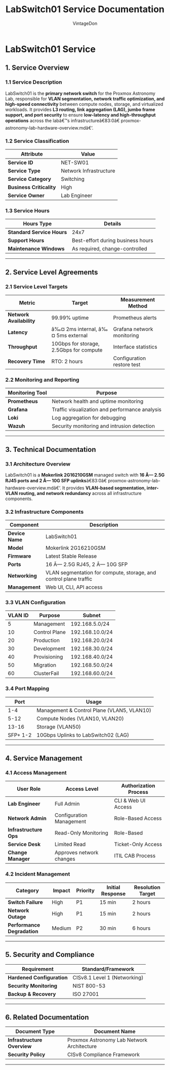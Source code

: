 ﻿---
title: "LabSwitch01 Service Documentation"
description: "Comprehensive ITIL-aligned documentation of LabSwitch01, including infrastructure, security, compliance, and service management details."
author: "VintageDon"
tags: ["service-documentation", "infrastructure", "networking", "switching", "proxmox"]
category: "Infrastructure"
kb_type: "Service Document"
version: "1.1"
status: "Draft"
last_updated: "2025-03-07"
---

# **LabSwitch01 Service**  

## **1. Service Overview**  

### **1.1 Service Description**  

LabSwitch01 is the **primary network switch** for the Proxmox Astronomy Lab, responsible for **VLAN segmentation, network traffic optimization, and high-speed connectivity** between compute nodes, storage, and virtualized workloads. It provides **L3 routing, link aggregation (LAG), jumbo frame support, and port security** to ensure **low-latency and high-throughput operations** across the labâ€™s infrastructureã€83:0â€ proxmox-astronomy-lab-hardware-overview.mdã€‘.

### **1.2 Service Classification**  

| **Attribute**       | **Value** |
|---------------------|-----------|
| **Service ID**     | NET-SW01 |
| **Service Type**   | Network Infrastructure |
| **Service Category** | Switching |
| **Business Criticality** | High |
| **Service Owner**  | Lab Engineer |

### **1.3 Service Hours**  

| **Hours Type** | **Details** |
|---------------|------------|
| **Standard Service Hours** | 24x7 |
| **Support Hours** | Best-effort during business hours |
| **Maintenance Windows** | As required, change-controlled |

---

## **2. Service Level Agreements**  

### **2.1 Service Level Targets**  

| **Metric** | **Target** | **Measurement Method** |
|------------|----------|------------------------|
| **Network Availability** | 99.99% uptime | Prometheus alerts |
| **Latency** | â‰¤ 2ms internal, â‰¤ 5ms external | Grafana network monitoring |
| **Throughput** | 10Gbps for storage, 2.5Gbps for compute | Interface statistics |
| **Recovery Time** | RTO: 2 hours | Configuration restore test |

### **2.2 Monitoring and Reporting**  

| **Monitoring Tool** | **Purpose** |
|---------------------|------------|
| **Prometheus** | Network health and uptime monitoring |
| **Grafana** | Traffic visualization and performance analysis |
| **Loki** | Log aggregation for debugging |
| **Wazuh** | Security monitoring and intrusion detection |

---

## **3. Technical Documentation**  

### **3.1 Architecture Overview**  

LabSwitch01 is a **Mokerlink 2G16210GSM** managed switch with **16 Ã— 2.5G RJ45 ports and 2 Ã— 10G SFP uplinks**ã€83:0â€ proxmox-astronomy-lab-hardware-overview.mdã€‘. It provides **VLAN-based segmentation, inter-VLAN routing, and network redundancy** across all infrastructure components.

### **3.2 Infrastructure Components**  

| **Component** | **Description** |
|--------------|----------------|
| **Device Name** | LabSwitch01 |
| **Model** | Mokerlink 2G16210GSM |
| **Firmware** | Latest Stable Release |
| **Ports** | 16 Ã— 2.5G RJ45, 2 Ã— 10G SFP |
| **Networking** | VLAN segmentation for compute, storage, and control plane traffic |
| **Management** | Web UI, CLI, API access |

### **3.3 VLAN Configuration**  

| **VLAN ID** | **Purpose** | **Subnet** |
|------------|------------|------------|
| 5 | Management | 192.168.5.0/24 |
| 10 | Control Plane | 192.168.10.0/24 |
| 20 | Production | 192.168.20.0/24 |
| 30 | Development | 192.168.30.0/24 |
| 40 | Provisioning | 192.168.40.0/24 |
| 50 | Migration | 192.168.50.0/24 |
| 60 | ClusterFail | 192.168.60.0/24 |

### **3.4 Port Mapping**  

| **Port** | **Usage** |
|---------|----------|
| 1-4 | Management & Control Plane (VLAN5, VLAN10) |
| 5-12 | Compute Nodes (VLAN10, VLAN20) |
| 13-16 | Storage (VLAN50) |
| SFP+ 1-2 | 10Gbps Uplinks to LabSwitch02 (LAG) |

---

## **4. Service Management**  

### **4.1 Access Management**  

| **User Role** | **Access Level** | **Authorization Process** |
|--------------|----------------|---------------------------|
| **Lab Engineer** | Full Admin | CLI & Web UI Access |
| **Network Admin** | Configuration Management | Role-Based Access |
| **Infrastructure Ops** | Read-Only Monitoring | Role-Based |
| **Service Desk** | Limited Read | Ticket-Only Access |
| **Change Manager** | Approves network changes | ITIL CAB Process |

### **4.2 Incident Management**  

| **Category** | **Impact** | **Priority** | **Initial Response** | **Resolution Target** |
|--------------|----------|------------|---------------------|----------------------|
| **Switch Failure** | High | P1 | 15 min | 2 hours |
| **Network Outage** | High | P1 | 15 min | 2 hours |
| **Performance Degradation** | Medium | P2 | 30 min | 6 hours |

---

## **5. Security and Compliance**  

| **Requirement** | **Standard/Framework** |
|----------------|----------------------|
| **Hardened Configuration** | CISv8.1 Level 1 (Networking) |
| **Security Monitoring** | NIST 800-53 |
| **Backup & Recovery** | ISO 27001 |

---

## **6. Related Documentation**  

| **Document Type** | **Document Name** |
|-------------------|-------------------|
| **Infrastructure Overview** | Proxmox Astronomy Lab Network Architecture |
| **Security Policy** | CISv8 Compliance Framework |

---

